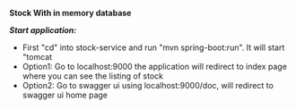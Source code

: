  **Stock With in memory database**

_**Start application:**_

* First "cd" into stock-service and run "mvn spring-boot:run". It will start "tomcat
* Option1: Go to localhost:9000 the application will redirect to index page where you can see the listing of stock
* Option2: Go to swagger ui using localhost:9000/doc, will redirect to swagger ui home page


